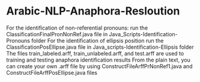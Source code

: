 # Arabic-NLP-Anaphora-Resloution
For the identification of non-referential pronouns:
  run the ClassificationFinalPronNonRef.java file in Java_Scripts-Identification-Pronouns folder
For the identification of ellipsis position
  run the ClassificationPosEllipse.java file in Java_scripts-Identification-Ellipsis folder
The files train_labeled.arff, train_unlabeled.arff, and test.arff are used to training and testing anaphora identification results
From the plain text, you can create your own .arff file by using ConstructFileArffPrNonRef1.java and ConstructFileArffPosEllipse.java files
